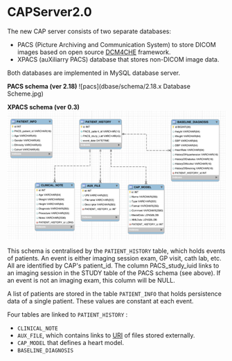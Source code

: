 # CAPServer2.0

The new CAP server consists of two separate databases:

* PACS (Picture Archiving and Communication System) to store DICOM images based on open source [DCM4CHE] framework.
* XPACS (auXiliarry PACS) database that stores non-DICOM image data.

Both databases are implemented in MySQL database server.

**PACS schema (ver 2.18)**
![pacs](dbase/schema/2.18.x Database Scheme.jpg)

**XPACS schema (ver 0.3)**
![xpacs](dbase/schema/xpacs-schema-0.3.png)

This schema is centralised by the `PATIENT_HISTORY` table, which holds events of patients. An event is either imaging session exam, GP visit, cath lab, etc. All are identified by CAP's patient_id. The column PACS_study_iuid links to an imaging session in the STUDY table of the PACS schema (see above). If an event is not an imaging exam, this column will be NULL.

A list of patients are stored in the table `PATIENT_INFO` that holds persistence data of a single patient. These values are constant at each event.

Four tables are linked to `PATIENT_HISTORY` :
* `CLINICAL_NOTE`
* `AUX_FILE`, which contains links to [URI] of files stored externally.
* `CAP_MODEL` that defines a heart model.
* `BASELINE_DIAGNOSIS`


<!-- URLs -->
[DCM4CHE]: http://dcm4che.org/
[URI]: https://en.wikipedia.org/wiki/Uniform_Resource_Identifier
